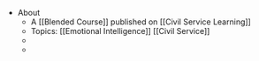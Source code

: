 - About
	- A [[Blended Course]] published on [[Civil Service Learning]]
	- Topics: [[Emotional Intelligence]] [[Civil Service]]
	-
	-